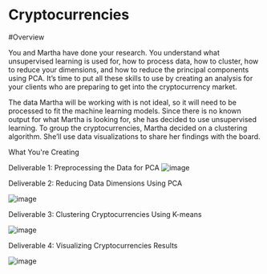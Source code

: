 # Cryptocurrencies

#Overview


You and Martha have done your research. You understand what unsupervised learning is used for, how to process data, how to cluster, how to reduce your dimensions, and how to reduce the principal components using PCA. It’s time to put all these skills to use by creating an analysis for your clients who are preparing to get into the cryptocurrency market.

The data Martha will be working with is not ideal, so it will need to be processed to fit the machine learning models. Since there is no known output for what Martha is looking for, she has decided to use unsupervised learning. To group the cryptocurrencies, Martha decided on a clustering algorithm. She’ll use data visualizations to share her findings with the board.



What You're Creating

Deliverable 1: Preprocessing the Data for PCA
![image](https://user-images.githubusercontent.com/93686963/158729082-555c7467-ee02-402e-b1b7-a48525b21871.png)

Deliverable 2: Reducing Data Dimensions Using PCA

![image](https://user-images.githubusercontent.com/93686963/158729157-4d49264d-718e-451e-a7c1-5b4b37ac4aa8.png)

Deliverable 3: Clustering Cryptocurrencies Using K-means

![image](https://user-images.githubusercontent.com/93686963/158729251-8c34a522-7e0d-48ca-b6f9-ed6df3ff654b.png)


Deliverable 4: Visualizing Cryptocurrencies Results

![image](https://user-images.githubusercontent.com/93686963/158729312-88e34c03-a357-4458-a3f3-514225a57b9b.png)

